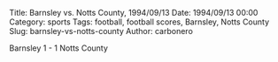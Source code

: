 Title: Barnsley vs. Notts County, 1994/09/13
Date: 1994/09/13 00:00
Category: sports
Tags: football, football scores, Barnsley, Notts County
Slug: barnsley-vs-notts-county
Author: carbonero


Barnsley 1 - 1 Notts County

